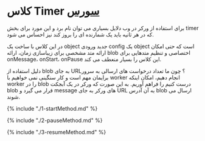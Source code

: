 <h1>
 کلاس Timer
<a class="ext-link" href="classes_Tetris_Gameplay.js.html#line24" >سورس</a>
</h1>
برای استفاده از ورکر در وب دلایل بسیاری می توان نام برد و این مورد برای بخش timer که در هر ثانیه باید یک شمارنده ای را بروز کند نیز احساس می شود.

در این کلاس با ساخت یک object جدید ورودی config یک object است که حتی امکان ارائه متد مشخصی برای زیباسازی زمان، ارائه blob اختصاصی و تنظیم متدهایی برای onMessage، onStart، onPause این کلاس را بسیار منعطف می کند.

دلیل استفاده از blob به جای URL؟ چون ما تعداد درخواست های ارسالی به سرور برایمان مهم است و کار سنگینی نمی خواهیم با worker انجام دهیم، امکان اینکه worker را در blob درست کنیم را فراهم آوریم. به این صورت که ورکر در یک آبجکت blob قرار می گیرد و message های ورکر به جای URL به آن آدرس blob ارسال می شوند.

{% include "./1-startMethod.md" %}

{% include "./2-pauseMethod.md" %}

{% include "./3-resumeMethod.md" %}
